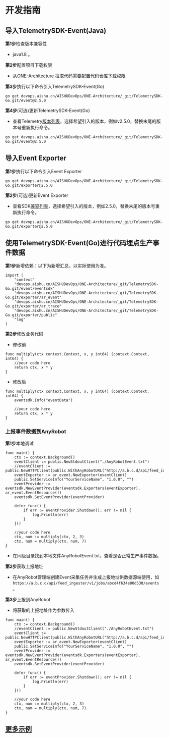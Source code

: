 # 开发指南

## 导入TelemetrySDK-Event(Java)

**第1步**检查版本兼容性

- java1.8 。

**第2步**配置项目下载权限

- 从[ONE-Architecture](https://devops.aishu.cn/AISHUDevOps/ONE-Architecture/_git/TelemetrySDK-Java)
  拉取代码需要配置代码仓库[下载权限](https://devops.aishu.cn/AISHUDevOps/AnyRobot/_git/Eyes_Docs?path=/可观测性开发者指南/TelemetrySDK开发者指南/Log/README.md&version=GBdevelop&_a=preview&anchor=sdk2.0-使用参考)

**第3步**执行以下命令引入TelemetrySDK-Event(Go)

```
go get devops.aishu.cn/AISHUDevOps/ONE-Architecture/_git/TelemetrySDK-Go.git/event@2.5.0
```

**第4步**(可选)更新TelemetrySDK-Event(Go)

- 查看Telemetry[版本列表](../../../docs/compatibility.md)，选择希望引入的版本，例如v2.5.0，替换末尾的版本号重新执行命令。

```
go get devops.aishu.cn/AISHUDevOps/ONE-Architecture/_git/TelemetrySDK-Go.git/event@2.5.0
```

## 导入Event Exporter

**第1步**执行以下命令引入Event Exporter

```
go get devops.aishu.cn/AISHUDevOps/ONE-Architecture/_git/TelemetrySDK-Go.git/exporter@2.5.0
```

**第2步**(可选)更新Event Exporter

- 查看SDK[兼容列表](../../../docs/compatibility.md)，选择希望引入的版本，例如2.5.0，替换末尾的版本号重新执行命令。

```
go get devops.aishu.cn/AISHUDevOps/ONE-Architecture/_git/TelemetrySDK-Go.git/exporter@2.5.0
```

## 使用TelemetrySDK-Event(Go)进行代码埋点生产事件数据

**第1步**新增依赖：以下为新增汇总，以实际使用为准。

```
import (
	"context"
	"devops.aishu.cn/AISHUDevOps/ONE-Architecture/_git/TelemetrySDK-Go.git/event/eventsdk"
	"devops.aishu.cn/AISHUDevOps/ONE-Architecture/_git/TelemetrySDK-Go.git/exporter/ar_event"
	"devops.aishu.cn/AISHUDevOps/ONE-Architecture/_git/TelemetrySDK-Go.git/exporter/ar_trace"
	"devops.aishu.cn/AISHUDevOps/ONE-Architecture/_git/TelemetrySDK-Go.git/exporter/public"
	"log"
)
```

**第2步**修改业务代码

- 修改前

```
func multiply(ctx context.Context, x, y int64) (context.Context, int64) {
	//your code here
	return ctx, x * y
}
```

- 修改后

```
func multiply(ctx context.Context, x, y int64) (context.Context, int64) {
	eventsdk.Info("eventData")

	//your code here
	return ctx, x * y
}
```

### 上报事件数据到AnyRobot

**第1步**本地调试

```
func main() {
	ctx := context.Background()
	eventClient := public.NewStdoutClient("./AnyRobotEvent.txt")
	//eventClient := public.NewHTTPClient(public.WithAnyRobotURL("http://a.b.c.d/api/feed_ingester/v1/jobs/abcd4f634e80d530/events"))
	eventExporter := ar_event.NewExporter(eventClient)
	public.SetServiceInfo("YourServiceName", "1.0.0", "")
	eventProvider := eventsdk.NewEventProvider(eventsdk.Exporters(eventExporter), ar_event.EventResource())
	eventsdk.SetEventProvider(eventProvider)

	defer func() {
		if err := eventProvider.Shutdown(); err != nil {
			log.Println(err)
		}
	}()

	//your code here
	ctx, num := multiply(ctx, 2, 3)
	ctx, num = multiply(ctx, num, 7)
}
```

- 在同级目录找到本地文件AnyRobotEvent.txt，查看是否正常生产事件数据。

**第2步**获取上报地址

- 在AnyRobot管理端创建Event采集任务并生成上报地址供数据源端使用，如`https://a.b.c.d/api/feed_ingester/v1/jobs/abcd4f634e80d530/events` 。

**第3步**上报到AnyRobot

- 将获取的上报地址作为参数传入

```
func main() {
	ctx := context.Background()
	//eventClient := public.NewStdoutClient("./AnyRobotEvent.txt")
	eventClient := public.NewHTTPClient(public.WithAnyRobotURL("http://a.b.c.d/api/feed_ingester/v1/jobs/abcd4f634e80d530/events"))
	eventExporter := ar_event.NewExporter(eventClient)
	public.SetServiceInfo("YourServiceName", "1.0.0", "")
	eventProvider := eventsdk.NewEventProvider(eventsdk.Exporters(eventExporter), ar_event.EventResource())
	eventsdk.SetEventProvider(eventProvider)

	defer func() {
		if err := eventProvider.Shutdown(); err != nil {
			log.Println(err)
		}
	}()

	//your code here
	ctx, num := multiply(ctx, 2, 3)
	ctx, num = multiply(ctx, num, 7)
}
```

## [更多示例](https://devops.aishu.cn/AISHUDevOps/ONE-Architecture/_git/TelemetrySDK-Go?version=GB2.4.0&path=/exporter/ar_event/examples/oneservice.go)
